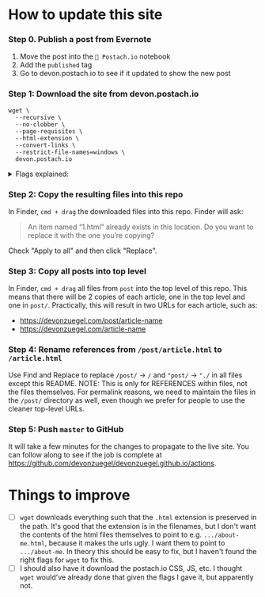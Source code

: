 # How to update this site

### Step 0. Publish a post from Evernote

1. Move the post into the `📣 Postach.io` notebook
2. Add the `published` tag
3. Go to devon.postach.io to see if it updated to show the new post

### Step 1: Download the site from devon.postach.io

```
wget \
  --recursive \
  --no-clobber \
  --page-requisites \ 
  --html-extension \
  --convert-links \
  --restrict-file-names=windows \
  devon.postach.io
```

<details>
  <summary>Flags explained:</summary>
  <ul>
    <li><code>--recursive:</code> This option tells wget to recursively download all files that are linked to on the website.</li>
    <li><code>--no-clobber:</code> This option tells wget not to overwrite any existing files with the same name. This is useful if you want to resume a previously interrupted download without re-downloading files that have already been downloaded.</li>
    <li><code>--page-requisites:</code> This option tells wget to download all files necessary to display the pages properly, such as images, CSS, and JavaScript files.</li>
    <li><code>--html-extension:</code> This option tells wget to save files with an .html extension, even if the original file did not have one. Note that when published to devonzuegel.com (i.e. devonzuegel.github.io), the URL will work with AND without the .html extension (e.g. https://devonzuegel.com/inflation-propagates-unevenly and https://devonzuegel.com/inflation-propagates-unevenly.html both work)</li>
    <li><code>--convert-links:</code> This option tells wget to convert links in the downloaded files so that they will work when you view the files offline.</li>
    <li><code>--restrict-file-names=windows:</code> This option tells wget to modify filenames so that they will work with Windows file systems.</li>
  </ul>
</details>

### Step 2: Copy the resulting files into this repo

In Finder, `cmd + drag` the downloaded files into this repo. Finder will ask:
> An item named “1.html” already exists in this location. Do you want to replace it with the one you’re copying?

Check "Apply to all" and then click "Replace".

### Step 3: Copy all posts into top level

In Finder, `cmd + drag` all files from `post` into the top level of this repo. This means that there will be 2 copies of each article, one in the top level and one in `post/`. Practically, this will result in two URLs for each article, such as:
- https://devonzuegel.com/post/article-name
- https://devonzuegel.com/article-name

### Step 4: Rename references from `/post/article.html` to `/article.html`

Use Find and Replace to replace `/post/` → `/` and `"post/` → `"./` in all files except this README. NOTE: This is only for REFERENCES within files, not the files themselves. For permalink reasons, we need to maintain the files in the `/post/` directory as well, even though we prefer for people to use the cleaner top-level URLs.

### Step 5: Push `master` to GitHub

It will take a few minutes for the changes to propagate to the live site. You can follow along to see if the job is complete at https://github.com/devonzuegel/devonzuegel.github.io/actions.


# Things to improve

- [ ] `wget` downloads everything such that the `.html` extension is preserved in the path. It's good that the extension is in the filenames, but I don't want the contents of the html files themselves to point to e.g. `.../about-me.html`, because it makes the urls ugly. I want them to point to `.../about-me`. In theory this should be easy to fix, but I haven't found the right flags for `wget` to fix this.
- [ ] I should also have it download the postach.io CSS, JS, etc. I thought `wget` would've already done that given the flags I gave it, but apparently not.